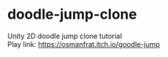 # doodle-jump-clone
Unity 2D doodle jump clone tutorial\
Play link: https://osmanfrat.itch.io/goodle-jump
